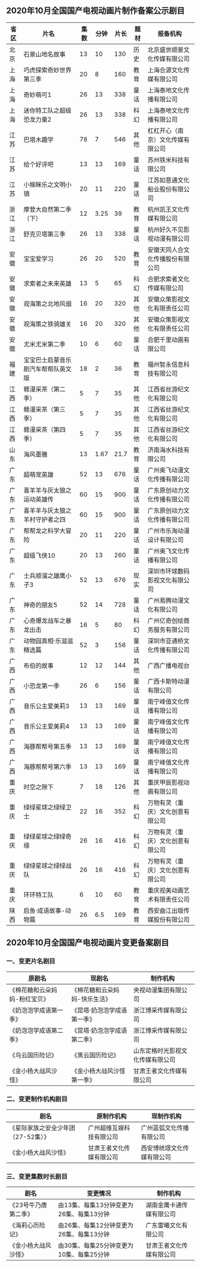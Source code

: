 ## 2020年10月全国国产电视动画片制作备案公示剧目
 省区 | 片名 | 集数 | 分钟 | 片长 | 题材 | 报备机构 
---|---|---|---|---|---|---
 北京 | 石景山地名故事 | 13 | 10 | 130 | 历史 | 北京盛世顺景文化传媒有限公司 
 上海 | 巧虎探索奇妙世界第三季 | 20 | 8 | 160 | 教育 | 上海合源文化传媒有限公司 
 上海 | 奇妙萌可1 | 26 | 13 | 338 | 童话 | 上海泰地文化传播有限公司 
 上海 | 迷你特工队之超级恐龙力量2 | 26 | 13 | 338 | 科幻 | 上海泰地文化传播有限公司 
 江苏 | 巴塔木趣学 | 78 | 7 | 546 | 其他 | 杠杠开心（南京）文化传媒有限公司 
 江苏 | 给个好评吧 | 13 | 13 | 169 | 童话 | 苏州铁米科技有限公司 
 江苏 | 小猴眯乐之文明小镇 | 20 | 11 | 220 | 童话 | 江苏如意通文化船业股份有限公司 
 浙江 | 摩登大自然第二季（下） | 12 | 3.25 | 39 | 教育 | 杭州凯王文化传媒有限公司 
 浙江 | 舒克贝塔第三季 | 26 | 13 | 338 | 童话 | 杭州好久不见影视动漫有限公司 
 安徽 | 宝宝爱学习 | 26 | 20 | 520 | 教育 | 安徽天同人合文化传播股份有限公司 
 安徽 | 求索者之未来英雄 | 13 | 5 | 65 | 科幻 | 合肥求索者文化传媒有限公司 
 安徽 | 观海策之北地风烟 | 16 | 20 | 320 | 其他 | 安徽众策影视文化有限责任公司 
 安徽 | 观海策之铁骑雄关 | 16 | 20 | 320 | 其他 | 安徽众策影视文化有限责任公司 
 安徽 | 尤米尤米第二季 | 10 | 6 | 60 | 童话 | 合肥千里动画有限公司 
 福建 | 宝宝巴士启蒙音乐剧汽车帮帮队英文版 | 18 | 2 | 36 | 教育 | 福州智永信息科技有限公司 
 江西 | 赣漫采茶（第二季） | 5 | 7 | 35 | 其他 | 江西省丝游纪文化有限公司 
 江西 | 赣漫采茶（第三季） | 5 | 7 | 35 | 其他 | 江西省丝游纪文化有限公司 
 江西 | 赣漫采茶（第四季） | 5 | 7 | 35 | 其他 | 江西省丝游纪文化有限公司 
 山东 | 海风墨雅 | 13 | 1.67 | 21.7 | 教育 | 济南海水科技有限公司 
 广东 | 超萌宠英雄 | 52 | 13 | 676 | 童话 | 广州奥飞动漫文化传播有限公司 
 广东 | 喜羊羊与灰太狼之运动英雄传 | 60 | 15 | 900 | 童话 | 广东原创动力文化传播有限公司 
 广东 | 喜羊羊与灰太狼之羊村守护者之四 | 60 | 15 | 900 | 童话 | 广东原创动力文化传播有限公司 
 广东 | 帮帮龙之科学大冒险 | 20 | 11 | 220 | 童话 | 广州市乐淘动漫设计有限公司 
 广东 | 超级飞侠10 | 20 | 13 | 260 | 童话 | 广州奥飞文化传播有限公司 
 广东 | 士兵顺溜之雄鹰小子3 | 52 | 13 | 676 | 现实 | 深圳市环球数码影视文化有限公司 
 广东 | 神奇的朋友5 | 52 | 14 | 728 | 童话 | 广州易腾动漫文化有限公司 
 广东 | 心奇爆龙战车之暴龙出击 | 16 | 5 | 80 | 科幻 | 广州亿奇创绘商务服务有限公司 
 广东 | 动物园真相·乐滋滋精选篇 | 52 | 3 | 156 | 童话 | 深圳市亚通桥文化传播有限公司 
 广西 | 布伯的故事 | 12 | 12 | 144 | 其他 | 广西广播电视台 
 广西 | 小恐龙第一季 | 26 | 6 | 156 | 童话 | 广西卡斯特动漫有限公司 
 广西 | 音乐公主爱美莉3 | 13 | 13 | 169 | 童话 | 南宁峰值文化传播有限公司 
 广西 | 音乐公主爱美莉4 | 13 | 13 | 169 | 童话 | 南宁峰值文化传播有限公司 
 广西 | 海豚帮帮号第五季 | 13 | 13 | 169 | 童话 | 南宁峰值文化传播有限公司 
 广西 | 海豚帮帮号第六季 | 13 | 13 | 169 | 童话 | 南宁峰值文化传播有限公司 
 重庆 | 时空之隙下 | 7 | 18 | 126 | 其他 | 重庆甲辰影视动画有限公司 
 重庆 | 绿绿星球之绿绿卫士 | 22 | 16 | 352 | 科幻 | 万物有灵（重庆）文化创意有限公司 
 重庆 | 绿绿星球之绿绿奇缘 | 26 | 16 | 416 | 科幻 | 万物有灵（重庆）文化创意有限公司 
 重庆 | 绿绿星球之绿绿战队 | 26 | 16 | 416 | 科幻 | 万物有灵（重庆）文化创意有限公司 
 重庆 | 环环特工队 | 6 | 10 | 60 | 教育 | 重庆视美动画艺术有限责任公司 
 陕西 | 启鱼·成语故事-动物篇 | 26 | 6.5 | 169 | 教育 | 西安曲江出版传媒股份有限公司 

## 2020年10月全国国产电视动画片变更备案剧目
### 一、变更片名剧目
 原剧名 | 现剧名 | 制作机构 
---|---|---
 《棉花糖和云朵妈妈-粉红宝贝》 | 《棉花糖和云朵妈妈-快乐生活》 | 央视动漫集团有限公司 
 《奶泡泡学成语第一季》 | 《昆塔·奶泡泡学成语第一季》 | 浙江博采传媒有限公司 
 《奶泡泡学成语第二季》 | 《昆塔·奶泡泡学成语第二季》 | 浙江博采传媒有限公司 
 《乌云国历险记》 | 《黑云国历险记》 | 山东定格时光影视文化传媒有限公司 
 《金小杨大战风沙怪》 | 《金小杨大战风沙怪第一季》 | 甘肃王者文化传媒有限公司 

### 二、变更制作机构剧目
 剧名 | 原制作机构 | 现制作机构 
---|---|---
 《星际家族之安全少年团（27-52集）》 | 广州超维互娱科技有限公司 | 广州蓝弧文化传播有限公司 
 《金小杨大战风沙怪》 | 甘肃王者文化传媒有限公司 | 西安博统璟文化传媒有限公司 

### 三、变更集数时长剧目
 剧名 | 变更情况 | 制作机构 
---|---|---
 《23号牛乃唐第二季》 | 由13集、每集13分钟变更为26集、每集13分钟 | 湖南金鹰卡通传媒有限公司 
 《海莉心历险记》 | 由26集、每集12分钟变更为26集、每集13分钟 | 广东雷曦文化有限公司 
 《金小杨大战风沙怪》 | 由30集、每集25分钟变更为10集、每集25分钟 | 甘肃王者文化传媒有限公司 
